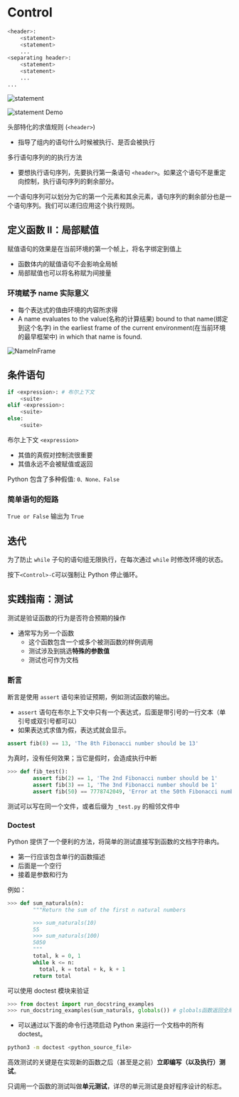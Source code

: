 # Control

```python
<header>:
    <statement>
    <statement>
    ...
<separating header>:
    <statement>
    <statement>
    ...
...
```
![statement](imgs/statement.png)

![statement Demo](imgs/statementDemo.png)

头部特化的求值规则 (`<header>`)
  - 指导了组内的语句什么时候被执行、是否会被执行
  
多行语句序列的的执行方法
- 要想执行语句序列，先要执行第一条语句 `<header>`。如果这个语句不是重定向控制，执行语句序列的剩余部分。
  
一个语句序列可以划分为它的第一个元素和其余元素，语句序列的剩余部分也是一个语句序列。我们可以递归应用这个执行规则。

## 定义函数 II：局部赋值
赋值语句的效果是在当前环境的第一个帧上，将名字绑定到值上
- 函数体内的赋值语句不会影响全局帧
- 局部赋值也可以将名称赋为间接量

### 环境赋予 name 实际意义
- 每个表达式的值由环境的内容所求得
- A name evaluates to the value(名称的计算结果) bound to that name(绑定到这个名字) in the earliest frame of the current environment(在当前环境的最早框架中) in which that name is found.

![NameInFrame](imgs/NameInFrame.png)

## 条件语句
```python 
if <expression>: # 布尔上下文
    <suite>
elif <expression>:
    <suite>
else:
    <suite>
```

布尔上下文 `<expression>`
  - 其值的真假对控制流很重要
  - 其值永远不会被赋值或返回

Python 包含了多种假值: `0、None、False`


### 简单语句的短路
`True or False` 输出为 `True`

## 迭代
为了防止 `while` 子句的语句组无限执行，在每次通过 `while` 时修改环境的状态。

按下```<Control>-C```可以强制让 Python 停止循环。

## 实践指南：测试
测试是验证函数的行为是否符合预期的操作
- 通常写为另一个函数
  - 这个函数包含一个或多个被测函数的样例调用
  - 测试涉及到挑选**特殊的参数值**
  - 测试也可作为文档

### 断言
断言是使用 ```assert``` 语句来验证预期，例如测试函数的输出。
  - ```assert``` 语句在布尔上下文中只有一个表达式，后面是带引号的一行文本（单引号或双引号都可以）
  - 如果表达式求值为假，表达式就会显示。
``` python
assert fib(8) == 13, 'The 8th Fibonacci number should be 13'
```
为真时，没有任何效果；当它是假时，会造成执行中断

```python
>>> def fib_test():
        assert fib(2) == 1, 'The 2nd Fibonacci number should be 1'
        assert fib(3) == 1, 'The 3nd Fibonacci number should be 1'
        assert fib(50) == 7778742049, 'Error at the 50th Fibonacci number'
```

测试可以写在同一个文件，或者后缀为 `_test.py` 的相邻文件中

### Doctest
Python 提供了一个便利的方法，将简单的测试直接写到函数的文档字符串内。
  - 第一行应该包含单行的函数描述
  - 后面是一个空行
  - 接着是参数和行为

例如：

```python
>>> def sum_naturals(n):
        """Return the sum of the first n natural numbers

        >>> sum_naturals(10)
        55
        >>> sum_naturals(100)
        5050
        """
        total, k = 0, 1
        while k <= n:
          total, k = total + k, k + 1
        return total
```

可以使用 doctest 模块来验证
```python
>>> from doctest import run_docstring_examples
>>> run_docstring_examples(sum_naturals, globals()) # globals函数返回全局变量的表示，解释器需要它来求解表达式。
```
- 可以通过以下面的命令行选项启动 Python 来运行一个文档中的所有 doctest。
```bash
python3 -m doctest <python_source_file>
```
高效测试的关键是在实现新的函数之后（甚至是之前）**立即编写（以及执行）测试**。

只调用一个函数的测试叫做**单元测试**，详尽的单元测试是良好程序设计的标志。
